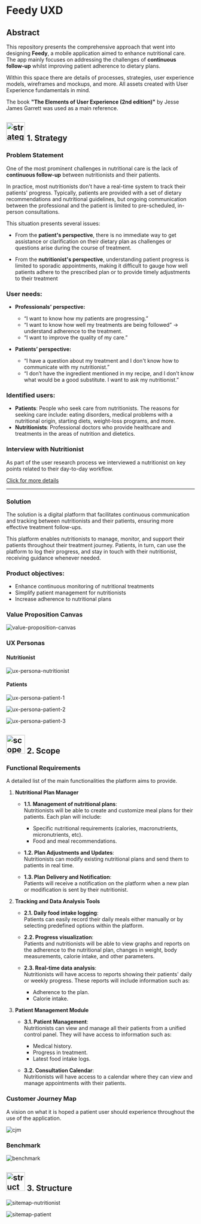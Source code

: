 # Feedy UXD

## Abstract

This repository presents the comprehensive approach that went into designing **Feedy**, a mobile application aimed to enhance nutritional care. The app mainly focuses on addressing the challenges of **continuous follow-up** whilst improving patient adherence to dietary plans.

Within this space there are details of processes, strategies, user experience models, wireframes and mockups, and more. All assets created with User Experience fundamentals in mind.

The book **"The Elements of User Experience (2nd edition)"** by Jesse James Garrett was used as a main reference.

## <img src="./assets/Other/strategy-icon.png" alt="strategy-icon" width="50"/> 1. Strategy 

### Problem Statement
One of the most prominent challenges in nutritional care is the lack of **continuous follow-up** between nutritionists and their patients.

In practice, most nutritionists don't have a real-time system to track their patients' progress. Typically, patients are provided with a set of dietary recommendations and nutritional guidelines, but ongoing communication between the professional and the patient is limited to pre-scheduled, in-person consultations.

This situation presents several issues:

- From the **patient's perspective**, there is no immediate way to get assistance or clarification on their dietary plan as challenges or questions arise during the course of treatment.

- From the **nutritionist's perspective**, understanding patient progress is limited to sporadic appointments, making it difficult to gauge how well patients adhere to the prescribed plan or to provide timely adjustments to their treatment

### User needs:

- **Professionals’ perspective:**
  - “I want to know how my patients are progressing.”
  - “I want to know how well my treatments are being followed” → understand adherence to the treatment.
  - “I want to improve the quality of my care.”

- **Patients’ perspective:**
  - “I have a question about my treatment and I don't know how to communicate with my nutritionist.”
  - “I don’t have the ingredient mentioned in my recipe, and I don’t know what would be a good substitute. I want to ask my nutritionist.”

### Identified users:

- **Patients**: People who seek care from nutritionists. The reasons for seeking care include: eating disorders, medical problems with a nutritional origin, starting diets, weight-loss programs, and more.
- **Nutritionists**: Professional doctors who provide healthcare and treatments in the areas of nutrition and dietetics.

### Interview with Nutritionist

As part of the user research process we interviewed a nutritionist on key points related to their day-to-day workflow.

[Click for more details](./assets/1.%20Strategy/Nutritionist%20Interview)

---

### Solution
The solution is a digital platform that facilitates continuous communication and tracking between nutritionists and their patients, ensuring more effective treatment follow-ups.

This platform enables nutritionists to manage, monitor, and support their patients throughout their treatment journey. Patients, in turn, can use the platform to log their progress, and stay in touch with their nutritionist, receiving guidance whenever needed.

### Product objectives:

- Enhance continuous monitoring of nutritional treatments
- Simplify patient management for nutritionists
- Increase adherence to nutritional plans

### Value Proposition Canvas

![value-proposition-canvas](./assets/1.%20Strategy/Value%20Proposition%20Canvas/value-proposition-canvas.svg)

### UX Personas

#### Nutritionist

![ux-persona-nutritionist](./assets/2.%20Scope/UX%20Personas/nutritionist.png)

#### Patients

![ux-persona-patient-1](./assets/2.%20Scope/UX%20Personas/patient-1.png)

![ux-persona-patient-2](./assets/2.%20Scope/UX%20Personas/patient-2.png)

![ux-persona-patient-3](./assets/2.%20Scope/UX%20Personas/patient-3.png)

## <img src="./assets/Other/scope-icon.png" alt="scope-icon" width="50"/> 2. Scope 

### Functional Requirements

A detailed list of the main functionalities the platform aims to provide.

1. **Nutritional Plan Manager**

   - **1.1. Management of nutritional plans**:  
     Nutritionists will be able to create and customize meal plans for their patients. Each plan will include:
     - Specific nutritional requirements (calories, macronutrients, micronutrients, etc).
     - Food and meal recommendations.

   - **1.2. Plan Adjustments and Updates**:  
     Nutritionists can modify existing nutritional plans and send them to patients in real time.

   - **1.3. Plan Delivery and Notification**:  
     Patients will receive a notification on the platform when a new plan or modification is sent by their nutritionist.

2. **Tracking and Data Analysis Tools**

   - **2.1. Daily food intake logging**:  
     Patients can easily record their daily meals either manually or by selecting predefined options within the platform.

   - **2.2. Progress visualization**:  
     Patients and nutritionists will be able to view graphs and reports on the adherence to the nutritional plan, changes in weight, body measurements, calorie intake, and other parameters.

   - **2.3. Real-time data analysis**:  
     Nutritionists will have access to reports showing their patients' daily or weekly progress. These reports will include information such as:
     - Adherence to the plan.
     - Calorie intake.

3. **Patient Management Module**

   - **3.1. Patient Management**:  
     Nutritionists can view and manage all their patients from a unified control panel. They will have access to information such as:
     - Medical history.
     - Progress in treatment.
     - Latest food intake logs.

   - **3.2. Consultation Calendar**:  
     Nutritionists will have access to a calendar where they can view and manage appointments with their patients.

### Customer Journey Map

A vision on what it is hoped a patient user should experience throughout the use of the application.

![cjm](./assets/2.%20Scope/CJM/customer-journey-map.png)

### Benchmark

![benchmark](./assets/2.%20Scope/Benchmark/benchmark.png)

## <img src="./assets/Other/structure-icon.png" alt="structure-icon" width="50"/> 3. Structure

![sitemap-nutritionist](./assets/3.%20Structure/Sitemap/nutritionist.png)

![sitemap-patient](./assets/3.%20Structure/Sitemap/patient.png)
